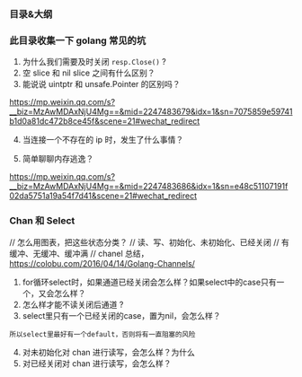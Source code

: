 ### 目录&大纲






### 此目录收集一下 golang 常见的坑

1. 为什么我们需要及时关闭 ```resp.Close()``` ?
2. 空 slice 和 nil slice 之间有什么区别？
3. 能说说 uintptr 和 unsafe.Pointer 的区别吗？

https://mp.weixin.qq.com/s?__biz=MzAwMDAxNjU4Mg==&mid=2247483679&idx=1&sn=7075859e59741b1d0a81dc472b8ce45f&scene=21#wechat_redirect

4. 当连接一个不存在的 ip 时，发生了什么事情？

5. 简单聊聊内存逃逸？

https://mp.weixin.qq.com/s?__biz=MzAwMDAxNjU4Mg==&mid=2247483686&idx=1&sn=e48c51107191f02da5751a19a54f7d41&scene=21#wechat_redirect

### Chan 和 Select 
// 怎么用图表，把这些状态分类？
// 读、写、初始化、未初始化、已经关闭
// 有缓冲、无缓冲、缓冲满
// chanel 总结，https://colobu.com/2016/04/14/Golang-Channels/

1. for循环select时，如果通道已经关闭会怎么样？如果select中的case只有一个，又会怎么样？
2. 怎么样才能不读关闭后通道 ?
3. select里只有一个已经关闭的case，置为nil，会怎么样？
```
所以select里最好有一个default，否则将有一直阻塞的风险
```

4. 对未初始化对 chan 进行读写，会怎么样？为什么
5. 对已经关闭对 chan 进行读写，会怎么样？